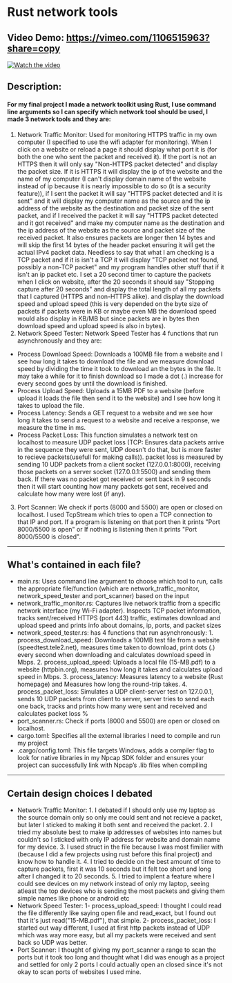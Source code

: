# Rust network tools
## Video Demo: https://vimeo.com/1106515963?share=copy
[![Watch the video](https://i.imgur.com/VIDEO_THUMBNAIL.png)](https://vimeo.com/1106515963)


## Description:
#### For my final project I made a network toolkit using Rust, I use command line arguments so I can specify which network tool should be used, I made 3 network tools and they are: 
1. Network Traffic Monitor: Used for monitoring HTTPS traffic in my own computer (I specified to use the wifi adapter for monitoring). When I click on a website or reload a page it should display what port it is (for both the one who sent the packet and received it). If the port is not an HTTPS then it will only say "Non-HTTPS packet detected" and display the packet size. If it is HTTPS it will display the ip of the website and the name of my computer (I can't display domain name of the website instead of ip because it is nearly impossible to do so (it is a security feature)), if I sent the packet it will say "HTTPS packet detected and it is sent" and it will display my computer name as the source and the ip address of the website as the destination and packet size of the sent packet, and if I received the packet it will say "HTTPS packet detected and it got received" and make my computer name as the destination and the ip address of the website as the source and packet size of the received packet. It also ensures packets are longer then 14 bytes and will skip the first 14 bytes of the header packet ensuring it will get the actual IPv4 packet data. Needless to say that what I am checking is a TCP packet and if it is isn't a TCP it will display "TCP packet not found, possibly a non-TCP packet" and my program handles other stuff that if it isn't an ip packet etc. I set a 20 second timer to capture the packets when I click on website, after the 20 seconds it should say "Stopping capture after 20 seconds" and display the total length of all my packets that I captured (HTTPS and non-HTTPS alike). and display the download speed and upload speed (this is very depended on the byte size of packets if packets were in KB or maybe even MB the download speed would also display in KB/MB but since packets are in bytes then download speed and upload speed is also in bytes).
2. Network Speed Tester: Network Speed Tester has 4 functions that run asynchronously and they are:
* Process Download Speed: Downloads a 100MB file from a website and I see how long it takes to download the file and we measure download speed by dividing the time it took to download an the bytes in the file. It may take a while for it to finish download so I made a dot (.) increase for every second goes by until the download is finished.
* Process Upload Speed: Uploads a 15MB PDF to a website (before upload it loads the file then send it to the website) and I see how long it takes to upload the file.
* Process Latency: Sends a GET request to a website and we see how long it takes to send a request to a website and receive a response, we measure the time in ms.
* Process Packet Loss: This function simulates a network test on localhost to measure UDP packet loss (TCP: Ensures data packets arrive in the sequence they were sent, UDP doesn't do that, but is more faster to recieve packets(usefull for making calls)). packet loss is measured by sending 10 UDP packets from a client socket (127.0.0.1:8000), receiving those packets on a server socket (127.0.0.1:5500) and sending them back. If there was no packet got received or sent back in 9 seconds then it will start counting how many packets got sent, received and calculate how many were lost (if any). 
3. Port Scanner: We check if ports (8000 and 5500) are open or closed on localhost. I used TcpStream which tries to open a TCP connection to that IP and port. If a program is listening on that port then it prints "Port 8000/5500 is open" or If nothing is listening then it prints "Port 8000/5500 is closed".

---

## What's contained in each file?
* main.rs: Uses command line argument to choose which tool to run, calls the appropriate file/function (which are network_traffic_monitor, network_speed_tester and port_scanner) based on the input
* network_traffic_monitor.rs: Captures live network traffic from a specific network interface (my Wi-Fi adapter). Inspects TCP packet information, tracks sent/received HTTPS (port 443) traffic, estimates download and upload speed and prints info about domains, ip, ports, and packet sizes
* network_speed_tester.rs: has 4 functions that run asynchronously: 1. process_download_speed: Downloads a 100MB test file from a website (speedtest.tele2.net), measures time taken to download, print dots (.) every second when downloading and calculates download speed in Mbps. 2. process_upload_speed: Uploads a local file (15-MB.pdf) to a website (httpbin.org), measures how long it takes and calculates upload speed in Mbps. 3. process_latency: Measures latency to a website (Rust homepage) and Measures how long the round-trip takes. 4. process_packet_loss: Simulates a UDP client-server test on 127.0.0.1, sends 10 UDP packets from client to server, server tries to send each one back, tracks and prints how many were sent and received and calculates packet loss %
* port_scanner.rs: Check if ports (8000 and 5500) are open or closed on localhost.
* cargo.toml: Specifies all the external libraries I need to compile and run my project
* .cargo/config.toml: This file targets Windows, adds a compiler flag to look for native libraries in my Npcap SDK folder and ensures your project can successfully link with Npcap’s .lib files when compiling

---

## Certain design choices I debated
* Network Traffic Monitor: 1. I debated if I should only use my laptop as the source domain only so only me could sent and not recieve a packet, but later I sticked to making it both sent and received the packet. 2. I tried my absolute best to make ip addresses of websites into names but couldn't so I sticked with only IP address for website and domain name for my device. 3. I used struct in the file because I was most fimilier with (because I did a few projects using rust before this final project) and know how to handle it. 4. I tried to decide on the best amount of time to capture packets, first it was 10 seconds but it felt too short and long after I changed it to 20 seconds. 5. I tried to implent a feature where I could see devices on my network instead of only my laptop, seeing atleast the top devices who is sending the most packets and giving them simple names like phone or android etc 
* Network Speed Tester: 1- process_upload_speed: I thought I could read the file differently like saying open file and read_exact, but I found out that it's just read("15-MB.pdf"), that simple. 2- process_packet_loss: I started out way different, I used at first http packets instead of UDP which was way more easy, but all my packets were received and sent back so UDP was better.
* Port Scanner: I thought of giving my port_scanner a range to scan the ports but it took too long and thought what I did was enough as a project and settled for only 2 ports I could actually open an closed since it's not okay to scan ports of websites I used mine.
